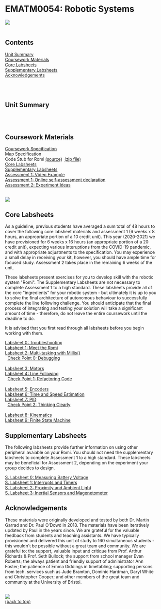 # EMATM0054: Robotic Systems

<img src="https://github.com/paulodowd/EMATM0054_20_21/blob/master/images/banner4.JPG?raw=true"/>
<br><br>

## Contents

<a href="https://github.com/paulodowd/EMATM0054_20_21#unit-summary">Unit Summary</a>
<br>
<a href="https://github.com/paulodowd/EMATM0054_20_21#coursework-materials">Coursework Materials</a>
<br>
<a href="https://github.com/paulodowd/EMATM0054_20_21#core-labsheets">Core Labsheets</a>
<br>
<a href="https://github.com/paulodowd/EMATM0054_20_21#supplementary-labsheets">Supplementary Labsheets</a>
<br>
<a href="https://github.com/paulodowd/EMATM0054_20_21#Acknowledgements">Acknowledgements</a>
<br>

<br><br>
## Unit Summary

<br><br>
## Coursework Materials

<a href="https://github.com/paulodowd/EMATM0054_20_21/blob/master/Specifications/Coursework%20Specification.ipynb">Coursework Specification</a>
<br><a href="https://github.com/paulodowd/EMATM0054_20_21/blob/master/Specifications/Map_Specification.ipynb">Map Specification</a>
<br>Code Stub for Romi&nbsp;<a href="https://github.com/paulodowd/EMATM0054_20_21/tree/master/Romi_CodeStub">(source)</a>&nbsp;&nbsp;<a href="https://github.com/paulodowd/EMATM0054_20_21/raw/master/Zips/Romi_CodeStub.zip">(zip file)</a>
<br><a href="https://github.com/paulodowd/EMATM0054_20_21#core-labsheets">Core Labsheets</a>
<br><a href="https://github.com/paulodowd/EMATM0054_20_21#supplementary-labsheets">Supplementary Labsheets</a>
<br><a href="https://youtu.be/1KSfrGdXLC4">Assessment 1: Video Example</a>
<br><a href="https://forms.office.com/Pages/ResponsePage.aspx?id=MH_ksn3NTkql2rGM8aQVG-VYf_NwHsJJlDfANaYLGz1UOFZIUE9OTUs5S1A1Wk83VTAyMUI1TzBYUy4u">Assessment 1: Online self-assessment declaration</a>
<br><a href="">Assessment 2: Experiment Ideas</a>

<br>
<img src="https://github.com/paulodowd/EMATM0054_20_21/blob/master/images/banner1.JPG?raw=true"/>
<br>

## Core Labsheets

As a guideline, previous students have averaged a sum total of 48 hours to cover the following core labsheet materials and assessment 1 (6 weeks x 8 hours, an appropriate portion of a 10 credit unit).  This year (2020-2021) we have provisioned for 6 weeks x 16 hours (an appropriate portion of a 20 credit unit), expecting various interuptions from the COVID-19 pandemic, and with appropriate adjustments to the specification. You may experience a small delay in receiving your kit, however, you should have ample time for focused study.  Assessment 2 takes place in the remaining 6 weeks of the unit.

These labsheets present exercises for you to develop skill with the robotic system "Romi".  The Supplementary Labsheets are not necessary to complete Assessment 1 to a high standard.  These labsheets provide all of the core "ingredients" for your robotic system - but ultimately it is up to you to solve the final architecture of autonomous behaviour to successfully complete the line following challenge. You should anticipate that the final process of integrating and testing your solution will take a significant amount of time - therefore, do not leave the entire coursework until the deadline to do.

It is advised that you first read through all labsheets before you begin working with them.  

<a href="https://github.com/paulodowd/EMATM0054_20_21/blob/master/Labsheets/Core/L0_Troubleshooting.ipynb">Labsheet 0: Troubleshooting</a>
<br><a href="https://github.com/paulodowd/EMATM0054_20_21/blob/master/Labsheets/Core/L1_MeetTheRomi.ipynb">Labsheet 1: Meet the Romi</a>
<br><a href="https://github.com/paulodowd/EMATM0054_20_21/blob/master/Labsheets/Core/L2_MultiTaskingWithMillis.ipynb">Labsheet 2: Multi-tasking with Millis()</a>
<br>&nbsp;&nbsp;<a href="https://github.com/paulodowd/EMATM0054_20_21/blob/master/Labsheets/Core/C0_Debugging.ipynb">Check Point 0: Debugging</a>
<br>
<br><a href="https://github.com/paulodowd/EMATM0054_20_21/blob/master/Labsheets/Core/L3_Motors.ipynb">Labsheet 3: Motors</a>
<br><a href="https://github.com/paulodowd/EMATM0054_20_21/blob/master/Labsheets/Core/L4_LineFollowing.ipynb">Labsheet 4: Line Following</a>
<br>&nbsp;&nbsp;<a href="https://github.com/paulodowd/EMATM0054_20_21/blob/master/Labsheets/Core/C1_Refactoring.ipynb">Check Point 1: Refactoring Code</a>
<br>
<br><a href="https://github.com/paulodowd/EMATM0054_20_21/blob/master/Labsheets/Core/L5_Encoders.ipynb">Labsheet 5: Encoders</a>
<br><a href="https://github.com/paulodowd/EMATM0054_20_21/blob/master/Labsheets/Core/L6_TimeAndSpeedEstimation.ipynb">Labsheet 6: Time and Speed Estimation</a>
<br><a href="https://github.com/paulodowd/EMATM0054_20_21/blob/master/Labsheets/Core/L7_PID.ipynb">Labsheet 7: PID</a>
<br>&nbsp;&nbsp;<a href="https://github.com/paulodowd/EMATM0054_20_21/blob/master/Labsheets/Core/C3_ThinkingClearly.ipynb">Check Point 2: Thinking Clearly</a>
<br>
<br><a href="https://github.com/paulodowd/EMATM0054_20_21/blob/master/Labsheets/Core/L8_Kinematics.ipynb">Labsheet 8: Kinematics</a>
<br><a href="https://github.com/paulodowd/EMATM0054_20_21/blob/master/Labsheets/Core/L9_FiniteStateMachine.ipynb">Labsheet 9: Finite State Machine</a>


## Supplementary Labsheets

The following labsheets provide further information on using other peripheral avaiable on your Romi.  You should not need the supplementary labsheets to complete Assessment 1 to a high standard.  These labsheets may be beneficial for Assessment 2, depending on the experiment your group decides to design.

<a href="https://github.com/paulodowd/EMATM0054_20_21/blob/master/Labsheets/Supplementary/SL0_MeasuringBatteryVoltage.ipynb">S. Labsheet 0: Measuring Battery Voltage</a><br>
<a href="https://github.com/paulodowd/EMATM0054_20_21/blob/master/Labsheets/Supplementary/SL1_InterruptsAndTimers.ipynb">S. Labsheet 1: Interrupts and Timers</a><br>
<a href="https://github.com/paulodowd/EMATM0054_20_21/blob/master/Labsheets/Supplementary/SL2_ProximitySensor.ipynb">S. Labsheet 2: Proximity and Ambient Light</a><br>
<a href="https://github.com/paulodowd/EMATM0054_20_21/blob/master/Labsheets/Supplementary/SL2_InertialSensors.ipynb">S. Labsheet 3: Inertial Sensors and Magenetometer</a><br>

## Acknowledgements

These materials were originally developed and tested by both Dr. Martin Garrad and Dr. Paul O'Dowd in 2018.  The materials have been iteratively updated by Paul in the years since.  We are grateful for the valuable feedback from students and teaching assistants.  We have typically provisioned and delivered this unit of study to 160 simultaneous students - this wouldn't be possible without a great team and community.  We are grateful to: the support, valuable input and critique from Prof. Arthur Richards & Prof. Seth Bullock; the support from school manager Evan Roberts; the always patient and friendly support of administrator Ann Foster; the patience of Emma Giddings in timetabling; supporting persons from tech. services such as Jude Bramton, Dominic Hardman, Daryl White and Christopher Cooper; and other members of the great team and community at the University of Bristol.

<br>
<img src="https://github.com/paulodowd/EMATM0054_20_21/blob/master/images/banner2.JPG?raw=true"/>
<br>
<a href="https://github.com/paulodowd/EMATM0054_20_21#ematm0054-robotic-systems">(back to top)</a>
